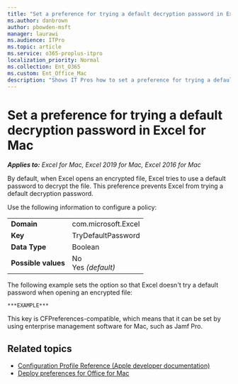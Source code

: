 ```yaml
---
title: "Set a preference for trying a default decryption password in Excel for Mac"
ms.author: danbrown
author: pbowden-msft
manager: laurawi
ms.audience: ITPro
ms.topic: article
ms.service: o365-proplus-itpro
localization_priority: Normal
ms.collection: Ent_O365
ms.custom: Ent_Office_Mac
description: "Shows IT Pros how to set a preference for trying a default decryption password in Excel for Mac"
---
```


# Set a preference for trying a default decryption password in Excel for Mac

***Applies to:*** *Excel for Mac, Excel 2019 for Mac, Excel 2016 for Mac*

By default, when Excel opens an encrypted file, Excel tries to use a default password to decrypt the file. This preference prevents Excel from trying a default decryption password.

Use the following information to configure a policy:

|||
|:-----|:-----|
|**Domain** <br/> | com.microsoft.Excel  <br/> |
|**Key** <br/> |TryDefaultPassword  <br/> |
|**Data Type** <br/> |Boolean  <br/> |
|**Possible values** <br/> |No   <br/> Yes  *(default)* <br/> |


The following example sets the option so that Excel doesn't try a default password when opening an encrypted file:

```
***EXAMPLE***
```

This key is CFPreferences-compatible, which means that it can be set by using enterprise management software for Mac, such as Jamf Pro.
    
## Related topics

- [Configuration Profile Reference (Apple developer documentation)](https://go.microsoft.com/fwlink/p/?linkid=852998)
- [Deploy preferences for Office for Mac](deploy-preferences-for-office-for-mac.md)

